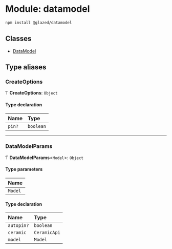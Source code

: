 # Module: datamodel

```sh
npm install @glazed/datamodel
```

## Classes

- [DataModel](../classes/datamodel.DataModel.md)

## Type aliases

### CreateOptions

Ƭ **CreateOptions**: `Object`

#### Type declaration

| Name | Type |
| :------ | :------ |
| `pin?` | `boolean` |

___

### DataModelParams

Ƭ **DataModelParams**<`Model`\>: `Object`

#### Type parameters

| Name |
| :------ |
| `Model` |

#### Type declaration

| Name | Type |
| :------ | :------ |
| `autopin?` | `boolean` |
| `ceramic` | `CeramicApi` |
| `model` | `Model` |
